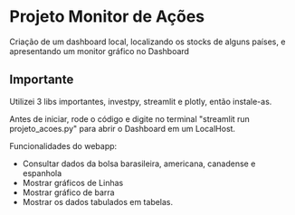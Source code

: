 # Projeto Monitor de Ações
Criação de um dashboard local, localizando os stocks de alguns países, e apresentando um monitor gráfico no Dashboard

## Importante
Utilizei 3 libs importantes, investpy, streamlit e plotly, então instale-as.

Antes de iniciar, rode o código e digite no terminal "streamlit run projeto_acoes.py" para abrir o Dashboard em um LocalHost.

Funcionalidades do webapp:
- Consultar dados da bolsa barasileira, americana, canadense e espanhola
- Mostrar gráficos de Linhas
- Mostrar gráfico de barra
- Mostrar os dados tabulados em tabelas.
